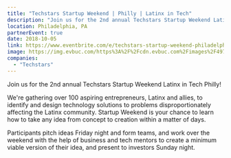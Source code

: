```yaml
---
title: "Techstars Startup Weekend | Philly | Latinx in Tech"
description: "Join us for the 2nd annual Techstars Startup Weekend Latinx in Tech Philly!"
location: Philadelphia, PA
partnerEvent: true
date: 2018-10-05
link: https://www.eventbrite.com/e/techstars-startup-weekend-philadelphia-latinx-in-tech-tickets-49821036060#
image: https://img.evbuc.com/https%3A%2F%2Fcdn.evbuc.com%2Fimages%2F49772927%2F1954445013%2F1%2Foriginal.jpg?w=800&auto=compress&rect=0%2C0%2C2160%2C1080&s=cad10c6810b7d69dee2e50f36a70ad86
companies:
  - "Techstars"
---
```


Join us for the 2nd annual Techstars Startup Weekend Latinx in Tech Philly!

We're gathering over 100 aspiring entrepreneurs, Latinx and allies, to identify and design technology solutions to problems disproportionately affecting the Latinx community. Startup Weekend is your chance to learn how to take any idea from concept to creation within a matter of days.

Participants pitch ideas Friday night and form teams, and work over the weekend with the help of business and tech mentors to create a minimum viable version of their idea, and present to investors Sunday night.
